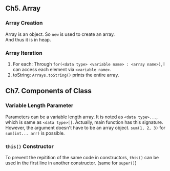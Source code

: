 ## Ch5. Array
### Array Creation
Array is an object. So `new` is used to create an array.  
And thus it is in heap.
### Array Iteration
1. For each: Through `for(<data type> <variable name> : <array name>)`, I can access each element via `<variable name>`.
1. toString: `Arrays.toString()` prints the entire array.

## Ch7. Components of Class
### Variable Length Parameter
Parameters can be a variable length array. It is noted as `<data type>...`, which is same as `<data type>[]`.
Actually, main function has this signature.
However, the argument doesn't have to be an array object. `sum(1, 2, 3)` for `sum(int... arr)` is possible.
### `this()` Constructor
To prevent the repitition of the same code in constructors, `this()` can be used in the first line in another constructor. (same for `super()`)

